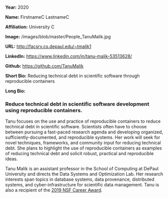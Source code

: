 **Year:** 2020

**Name:** FirstnameC LastnameC

**Affiliation:** University C

**Image:** /images/blob/master/People_TanuMalik.jpg

**URL:** http://facsrv.cs.depaul.edu/~tmalik1

**LinkedIn:** https://www.linkedin.com/in/tanu-malik-53513628/

**Github:** https://github.com/TanuMalik

**Short Bio:** Reducing technical debt in scientific software through reproducible containers

**Long Bio:** 
### Reduce technical debt in scientific software development using reproducible containers.
Tanu focuses on the use and practice of reproducible containers to reduce technical debt in scientific software.  Scientists often have to choose between pursuing a fast-paced research agenda and developing organized, sufficiently-documented, and reproducible systems. Her work will seek for novel techniques, frameworks, and community input for reducing technical debt. She plans to highlight the use of reproducible containers as examples of reducing technical debt and solicit robust, practical and reproducible ideas. 

Tanu Malik is an assistant professor in the School of Computing at DePaul University and directs the Data Systems and Optimization Lab. Her research interests span topics in database systems, data provenance, distributed systems, and cyber-infrastructure for scientific data management. Tanu is also a recipient of the <a href="https://nsf.gov/awardsearch/showAward?AWD_ID=1846418&HistoricalAwards=false">2019 NSF Career Award</a>.


